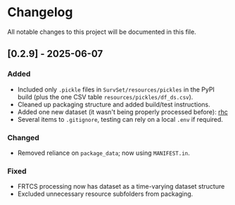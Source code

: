 # Changelog

All notable changes to this project will be documented in this file.

## [0.2.9] - 2025-06-07
### Added
- Included only `.pickle` files in `SurvSet/resources/pickles` in the PyPI build (plus the one CSV table `resources/pickles/df_ds.csv`).
- Cleaned up packaging structure and added build/test instructions.
- Added one new dataset (it wasn't being properly processed before): [rhc](https://hbiostat.org/data/repo/rhc.html)
- Several items to `.gitignore`, testing can rely on a local `.env` if required. 

### Changed
- Removed reliance on `package_data`; now using `MANIFEST.in`.

### Fixed
- FRTCS processing now has dataset as a time-varying dataset structure
- Excluded unnecessary resource subfolders from packaging.
